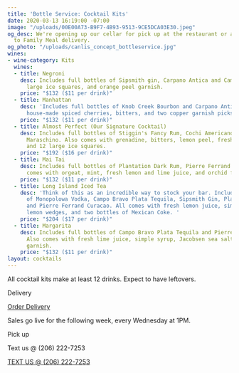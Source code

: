 ```yaml
---
title: 'Bottle Service: Cocktail Kits'
date: 2020-03-13 16:19:00 -07:00
image: "/uploads/00E00A73-B9F7-4B93-9513-9CE5DCA03E30.jpeg"
og_desc: We're opening up our cellar for pick up at the restaurant or as an add-on
  to Family Meal delivery.
og_photo: "/uploads/canlis_concept_bottleservice.jpg"
wines:
- wine-category: Kits
  wines:
  - title: Negroni
    desc: Includes full bottles of Sipsmith gin, Carpano Antica and Campari with 12
      large ice squares, and orange peel garnish.
    price: "$132 ($11 per drink)"
  - title: Manhattan
    desc: 'Includes full bottles of Knob Creek Bourbon and Carpano Antica, James''
      house-made spiced cherries, bitters, and two copper garnish picks. '
    price: "$132 ($11 per drink)"
  - title: Almost Perfect (Our Signature Cocktail)
    desc: Includes full bottles of Stiggin's Fancy Rum, Cochi Americano, Amaro, and
      Maraschino. Also comes with grenadine, bitters, lemon peel, fresh flower garnish,
      and 12 large ice squares.
    price: "$192 ($16 per drink)"
  - title: Mai Tai
    desc: Includes full bottles of Plantation Dark Rum, Pierre Ferrand Curacao. Also
      comes with orgeat, mint, fresh lemon and lime juice, and orchid flower garnish.
    price: "$132 ($11 per drink)"
  - title: Long Island Iced Tea
    desc: 'Think of this as an incredible way to stock your bar. Includes full bottles
      of Monopolowa Vodka, Campo Bravo Plata Tequila, Sipsmith Gin, Plantation Rum,
      and Pierre Ferrand Curacao. All comes with fresh lemon juice, simple syrup,
      lemon wedges, and two bottles of Mexican Coke. '
    price: "$204 ($17 per drink)"
  - title: Margarita
    desc: Includes full bottles of Campo Bravo Plata Tequila and Pierre Ferrand Curacao.
      Also comes with fresh lime juice, simple syrup, Jacobsen sea salt, and lime
      garnish.
    price: "$132 ($11 per drink)"
layout: cocktails
---
```


All cocktail kits make at least 12 drinks. Expect to have leftovers.

<p class="mb0 mt3 Caption">Delivery</p>
<div class="mt3">
  <div class="EventsButton mb7">
    <a class="Caption" target="_blank" href="https://www.exploretock.com/canlis/experience/112787">
      Order Delivery
    </a>
  </div>
</div>
<p class="mb2 d-mb3">Sales go live for the following week, every Wednesday at 1PM.</p>

<p class="mb2 d-mb0 mt2 Caption">Pick up</p>
<p class="mb4 ShowDesktop">Text us @ (206) 222-7253</p>

<div class="mt2 mb4 ShowMobile">
  <div class="EventsButton mb8">
    <a class="Caption" href="sms:+12062227253">
      TEXT US @ (206) 222-7253
    </a>
  </div>
</div>

<div class="Divider mt4 d-mt5 op30 mb3"></div>



